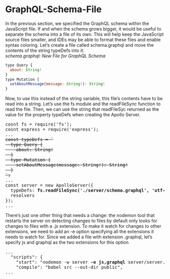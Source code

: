# GraphQL-Schema-File

In the previous section, we specified the GraphQL schema within the JavaScript file. If and when the schema grows bigger, it would be useful to separate the schema into a file of its own. This will help keep the JavaScript source files smaller, and IDEs may be able to format these files and enable syntax coloring. Let’s create a file called schema.graphql and move the contents of the string typeDefs into it:
<br />_schema.graphql: New File for GraphQL Schema_

```js
type Query {
  about: String!
}
type Mutation {
  setAboutMessage(message: String!): String!
}
```

Now, to use this instead of the string variable, this file’s contents have to be read into a string. Let’s use the fs module and the readFileSync function to read the file. Then, we can use the string that readFileSyc returned as the value for the property typeDefs when creating the Apollo Server. 

<pre>
cosnt fs = require('fs');
cosnt express = require('express');
...
<del>const typeDefs = `
  type Query {
    about: String!
  }
  type Mutation {
    setAboutMessage(message: String!): String!
  }
`;</del>
...
const server = new ApolloServer({
  typeDefs: <b>fs.readFileSync('./server/schema.graphql', 'utf-8')</b>,
  resolvers
});
...
</pre>

There’s just one other thing that needs a change: the nodemon tool that restarts the server on detecting
changes to files by default only looks for changes to files with a .js extension. To make it watch for changes to other extensions, we need to add an -e option specifying all the extensions it needs to watch for. Since we added a file with extension .graphql, let’s specify js and graphql as the two extensions for this option

<pre>
...
  "scripts": {
    "start": "nodemon -w server <b>-e js,graphql</b> server/server.js",
    "compile": "babel src --out-dir public",
...
</pre>
